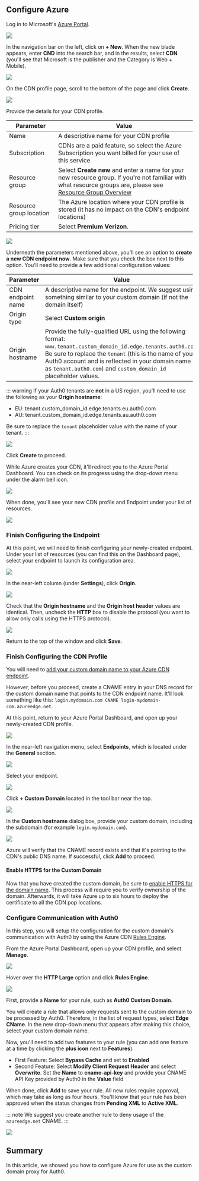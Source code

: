 
## Configure Azure

Log in to Microsoft's [Azure Portal](https://azure.microsoft.com/en-us/features/azure-portal/).

![](/azure-dashboard.png)

In the navigation bar on the left, click on **+ New**. When the new blade appears, enter **CND** into the search bar, and in the results, select **CDN** (you'll see that Microsoft is the publisher and the Category is Web + Mobile). 

![](/cdn.png)

On the CDN profile page, scroll to the bottom of the page and click **Create**.

![](/cdn-home.png)

Provide the details for your CDN profile.

| Parameter | Value |
| - | - |
| Name | A descriptive name for your CDN profile |
| Subscription | CDNs are a paid feature, so select the Azure Subscription you want billed for your use of this service |
| Resource group | Select **Create new** and enter a name for your new resource group. If you're not familiar with what resource groups are, please see [Resource Group Overview](https://docs.microsoft.com/en-us/azure/azure-resource-manager/resource-group-overview) |
| Resource group location | The Azure location where your CDN profile is stored (it has no impact on the CDN's endpoint locations) |
| Pricing tier | Select **Premium Verizon**. |

![](/cdn-profile-1.png)

Underneath the parameters mentioned above, you'll see an option to **create a new CDN endpoint now**. Make sure that you check the box next to this option. You'll need to provide a few additional configuration values:

| Parameter | Value |
| - | - |
| CDN endpoint name | A descriptive name for the endpoint. We suggest using something similar to your custom domain (if not the domain itself) |
| Origin type | Select **Custom origin** |
| Origin hostname | Provide the fully-qualified URL using the following format: `www.tenant.custom_domain_id.edge.tenants.auth0.com`. Be sure to replace the `tenant` (this is the name of your Auth0 account and is reflected in your domain name as `tenant.auth0.com`) and `custom_domain_id` placeholder values. 

::: warning
If your Auth0 tenants are **not** in a US region, you'll need to use the following as your **Origin hostname**:

* EU: tenant.custom_domain_id.edge.tenants.eu.auth0.com
* AU: tenant.custom_domain_id.edge.tenants.au.auth0.com

Be sure to replace the `tenant` placeholder value with the name of your tenant.
:::

![](/cdn-profile-2.png)

Click **Create** to proceed.

While Azure creates your CDN, it'll redirect you to the Azure Portal Dashboard. You can check on its progress using the drop-down menu under the alarm bell icon.

![](/creating-profile.png)

When done, you'll see your new CDN profile and Endpoint under your list of resources.

![](/resources.png)

### Finish Configuring the Endpoint

At this point, we will need to finish configuring your newly-created endpoint. Under your list of resources (you can find this on the Dashboard page), select your endpoint to launch its configuration area.

![](/endpoint.png)

In the near-left column (under **Settings**), click **Origin**.

![](/endpoint-origin.png)

Check that the **Origin hostname** and the **Origin host header** values are identical. Then, uncheck the **HTTP** box to disable the protocol (you want to allow only calls using the HTTPS protocol).

![](/disable-http.png)

Return to the top of the window and click **Save**.

### Finish Configuring the CDN Profile

You will need to [add your custom domain name to your Azure CDN endpoint](https://docs.microsoft.com/en-us/azure/cdn/cdn-map-content-to-custom-domain#register-a-custom-domain-for-an-azure-cdn-endpoint-using-the-intermediary-cdnverify-subdomain).

However, before you proceed, create a CNAME entry in your DNS record for the custom domain name that points to the CDN endpoint name. It'll look something like this: `login.mydomain.com CNAME login-mydomain-com.azureedge.net`.

At this point, return to your Azure Portal Dashboard, and open up your newly-created CDN profile.

![](/new-cdn-profile.png)

In the near-left navigation menu, select **Endpoints**, which is located under the **General** section.

![](/cdn-endpoints.png)

Select your endpoint.

![](/select-endpoint.png)

Click **+ Custom Domain** located in the tool bar near the top.

![](/cdn-otpions.png)

In the **Custom hostname** dialog box, provide your custom domain, including the subdomain (for example `login.mydomain.com`).

![](/provide-custom-hostname.png)

Azure will verify that the CNAME record exists and that it's pointing to the CDN's public DNS name. If successful, click **Add** to proceed.

#### Enable HTTPS for the Custom Domain

Now that you have created the custom domain, be sure to [enable HTTPS for the domain name](https://docs.microsoft.com/en-us/azure/cdn/cdn-custom-ssl). This process will require you to verify ownership of the domain. Afterwards, it will take Azure up to six hours to deploy the certificate to all the CDN pop locations.

### Configure Communication with Auth0

In this step, you will setup the configuration for the custom domain's communication with Auth0 by using the Azure CDN [Rules Engine](https://docs.microsoft.com/en-us/azure/cdn/cdn-rules-engine).

From the Azure Portal Dashboard, open up your CDN profile, and select **Manage**.

![](/manage-cdn-profile.png)

Hover over the **HTTP Large** option and click **Rules Engine**.

![](/select-rules-engine.png)

First, provide a **Name** for your rule, such as **Auth0 Custom Domain**.

You will create a rule that allows only requests sent to the custom domain to be processed by Auth0. Therefore, in the list of request types, select **Edge CName**. In the new drop-down menu that appears after making this choice, select your custom domain name.

Now, you'll need to add two features to your rule (you can add one feature at a time by clicking the **plus icon** next to **Features**).

* First Feature: Select **Bypass Cache** and set to **Enabled**
* Second Feature: Select **Modify Client Request Header** and select **Overwrite**. Set the **Name** to **cname-api-key** and provide your CNAME API Key provided by Auth0 in the **Value** field

When done, click **Add** to save your rule. All new rules require approval, which may take as long as four hours. You'll know that your rule has been approved when the status changes from **Pending XML** to **Active XML**.

::: note
We suggest you create another rule to deny usage of the `azureedge.net` CNAME.
:::

![](/configure-rule.png)

## Summary

In this article, we showed you how to configure Azure for use as the custom domain proxy for Auth0.
